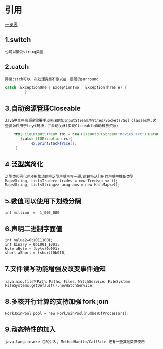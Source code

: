 # 引用
[一览表](http://www.oschina.net/news/20119/new-features-of-java-7)
## 1.switch
    也可以接受string类型
## 2.catch
    异常catch可以一次处理完而不像以前一层层的surround
```java
catch (ExceptionOne | ExceptionTwo | ExceptionThree e) {
         }
```
## 3.自动资源管理Closeable
    Java中某些资源是需要手动关闭的如InputStream/Writes/Sockets/Sql classes等,这些资源作用于try代码块，并自动关闭(实现Closeable自动释放资源)
```java
    try(FileOutputStream fos = new FileOutputStream("movies.txt");DataOutputStream dos = new DataOutputStream(fos)){
       }catch (IOException ex){
            ex.printStackTrace();
     }
```
## 4.泛型类简化
    泛型类实例化也不用繁琐的将泛型声明再写一遍,运算符从引用的声明中推断类型
    Map<String, List<Trade>> trades = new TreeMap <> ();
    Map<String, List<String>> anagrams = new HashMap<>();
## 5.数值可以使用下划线分隔
    int million  =  1_000_000
## 6.声明二进制字面值
    int value2=0b10111001;
    int binary = 0b1001_1001;
    byte aByte = (byte)0b001;
    short aShort = (short)0b010;
## 7.文件读写功能增强及改变事件通知
    java.nio.file下Path、Paths、Files、WatchService、FileSystem
    FileSystems.getDefault().newWatchService
## 8.多核并行计算的支持加强 fork join
    ForkJoinPool pool = new ForkJoinPool(numberOfProcessors);
## 9.动态特性的加入
    java.lang.invoke 包的引入, MethodHandle/CallSite 还有一些其他类供使用

